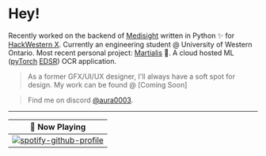 # Hey!

Recently worked on the backend of [Medisight](https://github.com/harishuthaya/medisight) written in Python ✨ for [HackWestern X](https://www.hackwestern.com/). 
Currently an engineering student @ University of Western Ontario.
Most recent personal project: [Martialis](https://github.com/aura0003/Martialis) 🤏. A cloud hosted ML ([pyTorch](https://github.com/sanghyun-son/EDSR-PyTorch) [EDSR](https://keras.io/examples/vision/edsr/)) OCR application.
> As a former GFX/UI/UX designer, I'll always have a soft spot for design. My work can be found @ [Coming Soon]

> Find me on discord <a rel="me" href="https:/discord.id">@aura0003</a>.
---

<div align="center">

| 🎵 Now Playing                                                                                                                    |
| ------------------------------------------------------------------------------------------------------------------------------ |
|[![spotify-github-profile](https://spotify-github-profile.kittinanx.com/api/view?uid=pooplegend&cover_image=true&theme=default&show_offline=true&background_color=121212&interchange=false)](https://spotify-github-profile.kittinanx.com/api/view?uid=pooplegend&redirect=true)|

</div>

